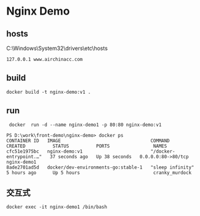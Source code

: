 # Nginx Demo


## hosts 

C:\Windows\System32\drivers\etc\hosts 
```
127.0.0.1 www.airchinacc.com
```


## build

```
docker build -t nginx-demo:v1 .
```


## run 

```
 docker  run -d --name nginx-demo1 -p 80:80 nginx-demo:v1
```

```
PS D:\work\front-demo\nginx-demo> docker ps
CONTAINER ID   IMAGE                                 COMMAND                  CREATED          STATUS          PORTS                NAMES
cfc51e1975bc   nginx-demo:v1                         "/docker-entrypoint.…"   37 seconds ago   Up 38 seconds   0.0.0.0:80->80/tcp   nginx-demo1
8ade2701ad5d   docker/dev-environments-go:stable-1   "sleep infinity"         5 hours ago      Up 5 hours                           cranky_murdock
```

## 交互式


```
docker exec -it nginx-demo1 /bin/bash
```
